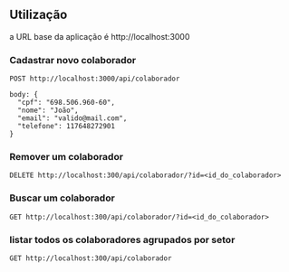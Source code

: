 
## Utilização
a URL base da aplicação é
http://localhost:3000

### Cadastrar novo colaborador

```http
POST http://localhost:3000/api/colaborador

body: {
  "cpf": "698.506.960-60",
  "nome": "João",
  "email": "valido@mail.com",
  "telefone": 117648272901
}
```
### Remover um colaborador

```http
DELETE http://localhost:300/api/colaborador/?id=<id_do_colaborador>
```

### Buscar um colaborador

```http
GET http://localhost:300/api/colaborador/?id=<id_do_colaborador>
```

### listar todos os colaboradores agrupados por setor
```http
GET http://localhost:300/api/colaborador
```